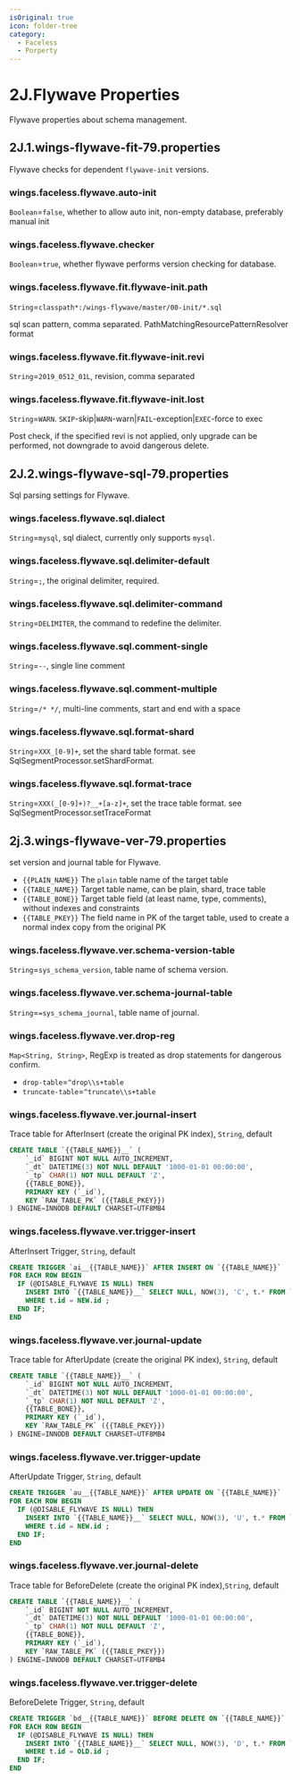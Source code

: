```yaml
---
isOriginal: true
icon: folder-tree
category:
  - Faceless
  - Porperty
---
```


# 2J.Flywave Properties

Flywave properties about schema management.

## 2J.1.wings-flywave-fit-79.properties

Flywave checks for dependent `flywave-init` versions.

### wings.faceless.flywave.auto-init

`Boolean`=`false`, whether to allow auto init, non-empty database, preferably manual init

### wings.faceless.flywave.checker

`Boolean`=`true`, whether flywave performs version checking for database.

### wings.faceless.flywave.fit.flywave-init.path

`String`=`classpath*:/wings-flywave/master/00-init/*.sql`

sql scan pattern, comma separated. PathMatchingResourcePatternResolver format

### wings.faceless.flywave.fit.flywave-init.revi

`String`=`2019_0512_01L`, revision, comma separated

### wings.faceless.flywave.fit.flywave-init.lost

`String`=`WARN`. `SKIP`-skip|`WARN`-warn|`FAIL`-exception|`EXEC`-force to exec

Post check, if the specified revi is not applied, only upgrade can be performed, not downgrade to avoid dangerous delete.

## 2J.2.wings-flywave-sql-79.properties

Sql parsing settings for Flywave.

### wings.faceless.flywave.sql.dialect

`String`=`mysql`, sql dialect, currently only supports `mysql`.

### wings.faceless.flywave.sql.delimiter-default

`String`=`;`, the original delimiter, required.

### wings.faceless.flywave.sql.delimiter-command

`String`=`DELIMITER`, the command to redefine the delimiter.

### wings.faceless.flywave.sql.comment-single

`String`=`--`, single line comment

### wings.faceless.flywave.sql.comment-multiple

`String`=`/* */`, multi-line comments, start and end with a space

### wings.faceless.flywave.sql.format-shard

`String`=`XXX_[0-9]+`, set the shard table format. see SqlSegmentProcessor.setShardFormat.

### wings.faceless.flywave.sql.format-trace

`String`=`XXX(_[0-9]+)?__+[a-z]+`, set the trace table format. see SqlSegmentProcessor.setTraceFormat

## 2j.3.wings-flywave-ver-79.properties

set version and journal table for Flywave.

* `{{PLAIN_NAME}}` The `plain` table name of the target table
* `{{TABLE_NAME}}` Target table name, can be plain, shard, trace table
* `{{TABLE_BONE}}` Target table field (at least name, type, comments), without indexes and constraints
* `{{TABLE_PKEY}}` The field name in PK of the target table, used to create a normal index copy from the original PK

### wings.faceless.flywave.ver.schema-version-table

`String`=`sys_schema_version`, table name of schema version.

### wings.faceless.flywave.ver.schema-journal-table

`String`=`=sys_schema_journal`, table name of journal.

### wings.faceless.flywave.ver.drop-reg

`Map<String, String>`, RegExp is treated as drop statements for dangerous confirm.

* `drop-table`=`^drop\\s+table`
* `truncate-table`=`^truncate\\s+table`

### wings.faceless.flywave.ver.journal-insert

Trace table for AfterInsert (create the original PK index), `String`, default

```sql
CREATE TABLE `{{TABLE_NAME}}__` (
    `_id` BIGINT NOT NULL AUTO_INCREMENT,
    `_dt` DATETIME(3) NOT NULL DEFAULT '1000-01-01 00:00:00',
    `_tp` CHAR(1) NOT NULL DEFAULT 'Z',
    {{TABLE_BONE}},
    PRIMARY KEY (`_id`),
    KEY `RAW_TABLE_PK` ({{TABLE_PKEY}})
) ENGINE=INNODB DEFAULT CHARSET=UTF8MB4
```

### wings.faceless.flywave.ver.trigger-insert

AfterInsert Trigger, `String`, default

```sql
CREATE TRIGGER `ai__{{TABLE_NAME}}` AFTER INSERT ON `{{TABLE_NAME}}`
FOR EACH ROW BEGIN
  IF (@DISABLE_FLYWAVE IS NULL) THEN
    INSERT INTO `{{TABLE_NAME}}__` SELECT NULL, NOW(3), 'C', t.* FROM `{{TABLE_NAME}}` t
    WHERE t.id = NEW.id ;
  END IF;
END
```

### wings.faceless.flywave.ver.journal-update

Trace table for AfterUpdate (create the original PK index), `String`, default

```sql
CREATE TABLE `{{TABLE_NAME}}__` (
    `_id` BIGINT NOT NULL AUTO_INCREMENT,
    `_dt` DATETIME(3) NOT NULL DEFAULT '1000-01-01 00:00:00',
    `_tp` CHAR(1) NOT NULL DEFAULT 'Z',
    {{TABLE_BONE}},
    PRIMARY KEY (`_id`),
    KEY `RAW_TABLE_PK` ({{TABLE_PKEY}})
) ENGINE=INNODB DEFAULT CHARSET=UTF8MB4
```

### wings.faceless.flywave.ver.trigger-update

AfterUpdate Trigger, `String`, default

```sql
CREATE TRIGGER `au__{{TABLE_NAME}}` AFTER UPDATE ON `{{TABLE_NAME}}`
FOR EACH ROW BEGIN
  IF (@DISABLE_FLYWAVE IS NULL) THEN
    INSERT INTO `{{TABLE_NAME}}__` SELECT NULL, NOW(3), 'U', t.* FROM `{{TABLE_NAME}}` t
    WHERE t.id = NEW.id ;
  END IF;
END
```

### wings.faceless.flywave.ver.journal-delete

Trace table for BeforeDelete (create the original PK index),`String`, default

```sql
CREATE TABLE `{{TABLE_NAME}}__` (
    `_id` BIGINT NOT NULL AUTO_INCREMENT,
    `_dt` DATETIME(3) NOT NULL DEFAULT '1000-01-01 00:00:00',
    `_tp` CHAR(1) NOT NULL DEFAULT 'Z',
    {{TABLE_BONE}},
    PRIMARY KEY (`_id`),
    KEY `RAW_TABLE_PK` ({{TABLE_PKEY}})
) ENGINE=INNODB DEFAULT CHARSET=UTF8MB4
```

### wings.faceless.flywave.ver.trigger-delete

BeforeDelete Trigger, `String`, default

```sql
CREATE TRIGGER `bd__{{TABLE_NAME}}` BEFORE DELETE ON `{{TABLE_NAME}}`
FOR EACH ROW BEGIN
  IF (@DISABLE_FLYWAVE IS NULL) THEN
    INSERT INTO `{{TABLE_NAME}}__` SELECT NULL, NOW(3), 'D', t.* FROM `{{TABLE_NAME}}` t
    WHERE t.id = OLD.id ;
  END IF;
END
```
